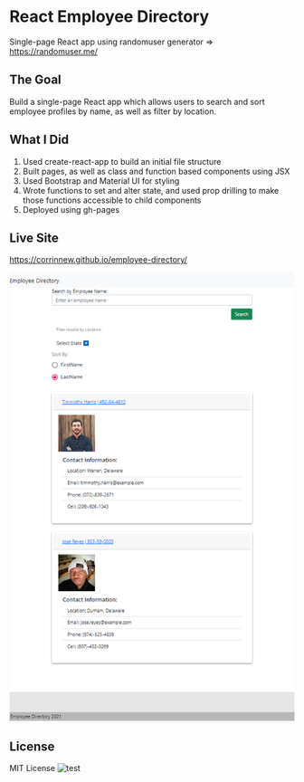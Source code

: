 # React Employee Directory
Single-page React app using randomuser generator => https://randomuser.me/

## The Goal
Build a single-page React app which allows users to search and sort employee profiles by name, as well as filter by location.

## What I Did
1. Used create-react-app to build an initial file structure
2. Built pages, as well as class and function based components using JSX
3. Used Bootstrap and Material UI for styling
4. Wrote functions to set and alter state, and used prop drilling to make those functions accessible to child components
5. Deployed using gh-pages

## Live Site
https://corrinnew.github.io/employee-directory/

![employee directory screenshot](https://github.com/CorrinneW/employee-directory/blob/master/employee-directory/public/employee_directory_screenshot.png)


## License

MIT License
![test](https://img.shields.io/apm/l/test)

